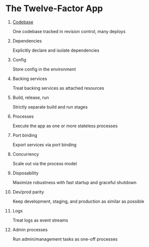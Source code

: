 # The Twelve-Factor App

1. [Codebase](codebase.md)

      One codebase tracked in revision control, many deploys
2. Dependencies

      Explicitly declare and isolate dependencies
3. Config
      
      Store config in the environment
4. Backing services
      
      Treat backing services as attached resources
5. Build, release, run
      
      Strictly separate build and run stages
6. Processes
      
      Execute the app as one or more stateless processes
7. Port binding
      
      Export services via port binding
8. Concurrency
      
      Scale out via the process model
9. Disposability
      
      Maximize robustness with fast startup and graceful shutdown
10. Dev/prod parity
      
      Keep development, staging, and production as similar as possible
11. Logs
      
      Treat logs as event streams
12. Admin processes
      
      Run admin/management tasks as one-off processes
